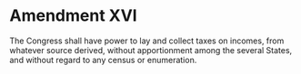 # Amendment XVI


The Congress shall have power to lay and collect taxes on incomes, from whatever source derived, without apportionment among the several States, and without regard to any census or enumeration.

